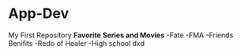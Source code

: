 # App-Dev
My First Repository
**Favorite Series and Movies**
-Fate
-FMA
-Friends Benifits 
-Redo of Healer
-High school dxd

